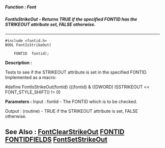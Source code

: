 ##### Function : Font
##### FontIsStrikeOut - Returns TRUE if the specified FONTID has the STRIKEOUT attribute set, FALSE otherwise.
---
```
#include <fontid.h>
BOOL FontIsStrikeOut(

	FONTID  fontid);
```
**Description :**

Tests to see if the STRIKEOUT attribute is set in the specified FONTID.  
Implemented as a macro:

#define FontIsStrikeOut(fontid) (((fontid) & ((DWORD) ISSTRIKEOUT << 
FONT_STYLE_SHIFT)) != 0)

**Parameters :**
Input :
fontid  -  The FONTID which is to be checked.

Output :
(routine)  -  TRUE if the STRIKEOUT attribute is set, FALSE otherwise.



**See Also :**
[FontClearStrikeOut](/domino-c-api-docs/reference/Func/FontClearStrikeOut)
[FONTID](/domino-c-api-docs/reference/Data/FONTID)
[FONTIDFIELDS](/domino-c-api-docs/reference/Data/FONTIDFIELDS)
[FontSetStrikeOut](/domino-c-api-docs/reference/Func/FontSetStrikeOut)
---
